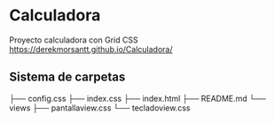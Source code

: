 # Calculadora

Proyecto calculadora con Grid CSS
https://derekmorsantt.github.io/Calculadora/

## Sistema de carpetas

├── config.css
├── index.css
├── index.html
├── README.md
└── views
    ├── pantallaview.css
    └── tecladoview.css

